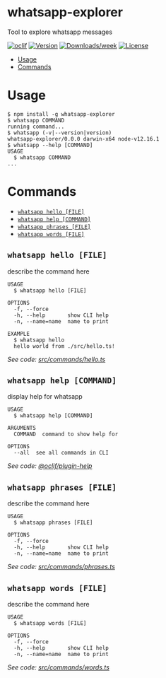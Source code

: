 whatsapp-explorer
=================

Tool to explore whatsapp messages

[![oclif](https://img.shields.io/badge/cli-oclif-brightgreen.svg)](https://oclif.io)
[![Version](https://img.shields.io/npm/v/whatsapp-explorer.svg)](https://npmjs.org/package/whatsapp-explorer)
[![Downloads/week](https://img.shields.io/npm/dw/whatsapp-explorer.svg)](https://npmjs.org/package/whatsapp-explorer)
[![License](https://img.shields.io/npm/l/whatsapp-explorer.svg)](https://github.com/stephengeller/whatsapp-explorer/blob/master/package.json)

<!-- toc -->
* [Usage](#usage)
* [Commands](#commands)
<!-- tocstop -->
# Usage
<!-- usage -->
```sh-session
$ npm install -g whatsapp-explorer
$ whatsapp COMMAND
running command...
$ whatsapp (-v|--version|version)
whatsapp-explorer/0.0.0 darwin-x64 node-v12.16.1
$ whatsapp --help [COMMAND]
USAGE
  $ whatsapp COMMAND
...
```
<!-- usagestop -->
# Commands
<!-- commands -->
* [`whatsapp hello [FILE]`](#whatsapp-hello-file)
* [`whatsapp help [COMMAND]`](#whatsapp-help-command)
* [`whatsapp phrases [FILE]`](#whatsapp-phrases-file)
* [`whatsapp words [FILE]`](#whatsapp-words-file)

## `whatsapp hello [FILE]`

describe the command here

```
USAGE
  $ whatsapp hello [FILE]

OPTIONS
  -f, --force
  -h, --help       show CLI help
  -n, --name=name  name to print

EXAMPLE
  $ whatsapp hello
  hello world from ./src/hello.ts!
```

_See code: [src/commands/hello.ts](https://github.com/stephengeller/whatsapp-explorer/blob/v0.0.0/src/commands/hello.ts)_

## `whatsapp help [COMMAND]`

display help for whatsapp

```
USAGE
  $ whatsapp help [COMMAND]

ARGUMENTS
  COMMAND  command to show help for

OPTIONS
  --all  see all commands in CLI
```

_See code: [@oclif/plugin-help](https://github.com/oclif/plugin-help/blob/v3.0.0/src/commands/help.ts)_

## `whatsapp phrases [FILE]`

describe the command here

```
USAGE
  $ whatsapp phrases [FILE]

OPTIONS
  -f, --force
  -h, --help       show CLI help
  -n, --name=name  name to print
```

_See code: [src/commands/phrases.ts](https://github.com/stephengeller/whatsapp-explorer/blob/v0.0.0/src/commands/phrases.ts)_

## `whatsapp words [FILE]`

describe the command here

```
USAGE
  $ whatsapp words [FILE]

OPTIONS
  -f, --force
  -h, --help       show CLI help
  -n, --name=name  name to print
```

_See code: [src/commands/words.ts](https://github.com/stephengeller/whatsapp-explorer/blob/v0.0.0/src/commands/words.ts)_
<!-- commandsstop -->
